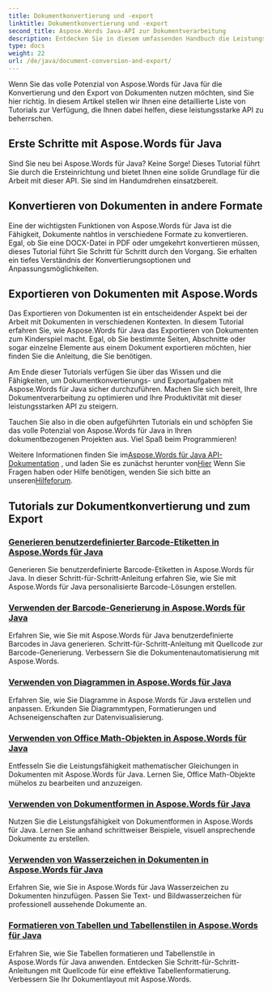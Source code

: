 ```yaml
---
title: Dokumentkonvertierung und -export
linktitle: Dokumentkonvertierung und -export
second_title: Aspose.Words Java-API zur Dokumentverarbeitung
description: Entdecken Sie in diesem umfassenden Handbuch die Leistungsfähigkeit von Aspose.Words für Java. Erfahren Sie, wie Sie Dokumente mühelos konvertieren und exportieren.
type: docs
weight: 22
url: /de/java/document-conversion-and-export/
---
```


Wenn Sie das volle Potenzial von Aspose.Words für Java für die Konvertierung und den Export von Dokumenten nutzen möchten, sind Sie hier richtig. In diesem Artikel stellen wir Ihnen eine detaillierte Liste von Tutorials zur Verfügung, die Ihnen dabei helfen, diese leistungsstarke API zu beherrschen.

## Erste Schritte mit Aspose.Words für Java
Sind Sie neu bei Aspose.Words für Java? Keine Sorge! Dieses Tutorial führt Sie durch die Ersteinrichtung und bietet Ihnen eine solide Grundlage für die Arbeit mit dieser API. Sie sind im Handumdrehen einsatzbereit.

## Konvertieren von Dokumenten in andere Formate
Eine der wichtigsten Funktionen von Aspose.Words für Java ist die Fähigkeit, Dokumente nahtlos in verschiedene Formate zu konvertieren. Egal, ob Sie eine DOCX-Datei in PDF oder umgekehrt konvertieren müssen, dieses Tutorial führt Sie Schritt für Schritt durch den Vorgang. Sie erhalten ein tiefes Verständnis der Konvertierungsoptionen und Anpassungsmöglichkeiten.

## Exportieren von Dokumenten mit Aspose.Words
Das Exportieren von Dokumenten ist ein entscheidender Aspekt bei der Arbeit mit Dokumenten in verschiedenen Kontexten. In diesem Tutorial erfahren Sie, wie Aspose.Words für Java das Exportieren von Dokumenten zum Kinderspiel macht. Egal, ob Sie bestimmte Seiten, Abschnitte oder sogar einzelne Elemente aus einem Dokument exportieren möchten, hier finden Sie die Anleitung, die Sie benötigen.

Am Ende dieser Tutorials verfügen Sie über das Wissen und die Fähigkeiten, um Dokumentkonvertierungs- und Exportaufgaben mit Aspose.Words für Java sicher durchzuführen. Machen Sie sich bereit, Ihre Dokumentverarbeitung zu optimieren und Ihre Produktivität mit dieser leistungsstarken API zu steigern.

Tauchen Sie also in die oben aufgeführten Tutorials ein und schöpfen Sie das volle Potenzial von Aspose.Words für Java in Ihren dokumentbezogenen Projekten aus. Viel Spaß beim Programmieren!

 Weitere Informationen finden Sie im[Aspose.Words für Java API-Dokumentation](https://reference.aspose.com/words/java/) , und laden Sie es zunächst herunter von[Hier](https://releases.aspose.com/words/java/) Wenn Sie Fragen haben oder Hilfe benötigen, wenden Sie sich bitte an unseren[Hilfeforum](https://forum.aspose.com/).

## Tutorials zur Dokumentkonvertierung und zum Export
### [Generieren benutzerdefinierter Barcode-Etiketten in Aspose.Words für Java](./generating-custom-barcode-labels/)
Generieren Sie benutzerdefinierte Barcode-Etiketten in Aspose.Words für Java. In dieser Schritt-für-Schritt-Anleitung erfahren Sie, wie Sie mit Aspose.Words für Java personalisierte Barcode-Lösungen erstellen.
### [Verwenden der Barcode-Generierung in Aspose.Words für Java](./using-barcode-generation/)
Erfahren Sie, wie Sie mit Aspose.Words für Java benutzerdefinierte Barcodes in Java generieren. Schritt-für-Schritt-Anleitung mit Quellcode zur Barcode-Generierung. Verbessern Sie die Dokumentenautomatisierung mit Aspose.Words.
### [Verwenden von Diagrammen in Aspose.Words für Java](./using-charts/)
Erfahren Sie, wie Sie Diagramme in Aspose.Words für Java erstellen und anpassen. Erkunden Sie Diagrammtypen, Formatierungen und Achseneigenschaften zur Datenvisualisierung.
### [Verwenden von Office Math-Objekten in Aspose.Words für Java](./using-office-math-objects/)
Entfesseln Sie die Leistungsfähigkeit mathematischer Gleichungen in Dokumenten mit Aspose.Words für Java. Lernen Sie, Office Math-Objekte mühelos zu bearbeiten und anzuzeigen.
### [Verwenden von Dokumentformen in Aspose.Words für Java](./using-document-shapes/)
Nutzen Sie die Leistungsfähigkeit von Dokumentformen in Aspose.Words für Java. Lernen Sie anhand schrittweiser Beispiele, visuell ansprechende Dokumente zu erstellen.
### [Verwenden von Wasserzeichen in Dokumenten in Aspose.Words für Java](./using-watermarks-to-documents/)
Erfahren Sie, wie Sie in Aspose.Words für Java Wasserzeichen zu Dokumenten hinzufügen. Passen Sie Text- und Bildwasserzeichen für professionell aussehende Dokumente an.
### [Formatieren von Tabellen und Tabellenstilen in Aspose.Words für Java](./formatting-tables-and-table-styles/)
Erfahren Sie, wie Sie Tabellen formatieren und Tabellenstile in Aspose.Words für Java anwenden. Entdecken Sie Schritt-für-Schritt-Anleitungen mit Quellcode für eine effektive Tabellenformatierung. Verbessern Sie Ihr Dokumentlayout mit Aspose.Words.